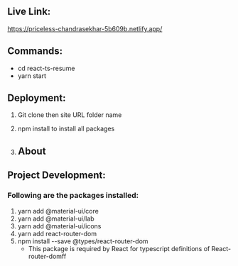 ## Live Link: 
https://priceless-chandrasekhar-5b609b.netlify.app/
## Commands:
- cd react-ts-resume
- yarn start
  

## Deployment: 
1. Git clone then site URL folder name
2. npm install to install all packages
   
3. ## About 


## Project Development:
### Following are the packages installed:
   1. yarn add @material-ui/core
   2. yarn add @material-ui/lab
   3. yarn add @material-ui/icons 
   4. yarn add react-router-dom
   5. npm install --save @types/react-router-dom
      - This package is required by React for typescript definitions of React-router-domff